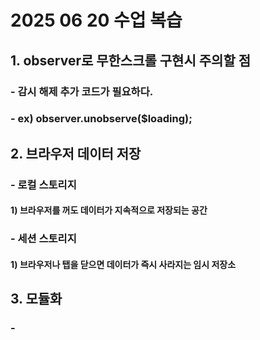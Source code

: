 # 2025 06 20 수업 복습
## 1. observer로 무한스크롤 구현시 주의할 점
### - 감시 해제 추가 코드가 필요하다.
### - ex) observer.unobserve($loading);
## 2. 브라우저 데이터 저장
### - 로컬 스토리지
#### 1) 브라우저를 꺼도 데이터가 지속적으로 저장되는 공간
### - 세션 스토리지
#### 1)  브라우저나 탭을 닫으면 데이터가 즉시 사라지는 임시 저장소
## 3. 모듈화
### - 

